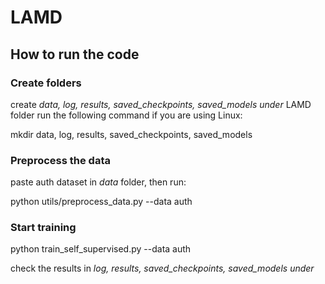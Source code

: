 # LAMD
## How to run the code
### Create folders
create *data, log, results, saved_checkpoints, saved_models under* LAMD folder
run the following command if you are using Linux:

  mkdir data, log, results, saved_checkpoints, saved_models

### Preprocess the data
paste auth dataset in *data* folder, then run:

  python utils/preprocess_data.py --data auth

### Start training

  python train_self_supervised.py --data auth

check the results in *log, results, saved_checkpoints, saved_models under* 
